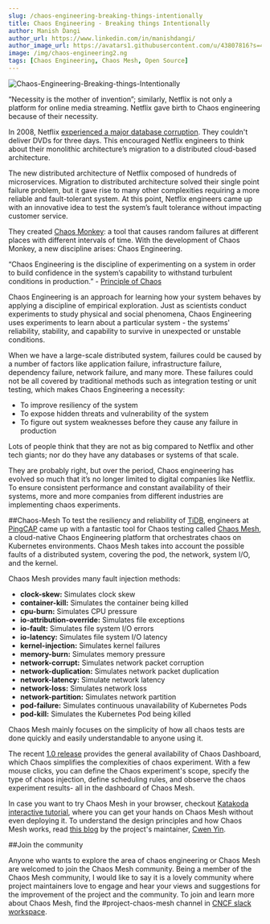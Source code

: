 ```yaml
---
slug: /chaos-engineering-breaking-things-intentionally
title: Chaos Engineering - Breaking things Intentionally 
author: Manish Dangi
author_url: https://www.linkedin.com/in/manishdangi/
author_image_url: https://avatars1.githubusercontent.com/u/43807816?s=400
image: /img/chaos-engineering2.ng
tags: [Chaos Engineering, Chaos Mesh, Open Source]
---
```

![Chaos-Engineering-Breaking-things-Intentionally](/img/chaos-engineering2.png)

“Necessity is the mother of invention”; similarly, Netflix is not only a platform for online media streaming. Netflix gave birth to Chaos engineering because of their necessity.

<!--truncate-->

In 2008, Netflix [experienced a major database corruption](https://about.netflix.com/en/news/completing-the-netflix-cloud-migration). They couldn't deliver DVDs for three days. This encouraged Netflix engineers to think about their monolithic architecture’s migration to a distributed cloud-based architecture.

The new distributed architecture of Netflix composed of hundreds of microservices. Migration to distributed architecture solved their single point failure problem, but it gave rise to many other complexities requiring a more reliable and fault-tolerant system. At this point, Netflix engineers came up with an innovative idea to test the system’s fault tolerance without impacting customer service.

They created [Chaos Monkey](https://github.com/Netflix/chaosmonkey): a tool that causes random failures at different places with different intervals of time. With the development of Chaos Monkey, a new discipline arises: Chaos Engineering.

“Chaos Engineering is the discipline of experimenting on a system in order to build confidence in the system’s capability to withstand turbulent conditions in production.” - [Principle of Chaos](https://principlesofchaos.org/)

Chaos Engineering is an approach for learning how your system behaves by applying a discipline of empirical exploration. Just as scientists conduct experiments to study physical and social phenomena, Chaos Engineering uses experiments to learn about a particular system -  the systems' reliability, stability, and capability to survive in unexpected or unstable conditions.

When we have a large-scale distributed system, failures could be caused by a number of factors like application failure, infrastructure failure, dependency failure, network failure, and many more. These failures could not be all covered by traditional methods such as integration testing or unit testing, which makes Chaos Engineering a necessity:

- To improve  resiliency of the system
- To  expose hidden threats and vulnerability of the system
- To figure out system weaknesses before they cause any failure in production 

Lots of people think that they are not as big compared to Netflix and other tech giants; nor do they have any  databases or systems of that scale.

They are probably right, but over the period, Chaos engineering has evolved so much that it’s no longer limited to digital companies like Netflix. To ensure consistent performance and constant availability of their systems, more and more companies from different industries are implementing chaos experiments. 

##Chaos-Mesh
To test the resiliency and reliability of [TiDB](https://pingcap.com/products/tidb), engineers at [PingCAP](https://pingcap.com/) came up with a fantastic tool for Chaos testing called [Chaos Mesh](https://chaos-mesh.org/), a cloud-native Chaos Engineering platform that orchestrates chaos on Kubernetes environments. 
Chaos Mesh takes into account the possible faults of a distributed system,   covering the pod, the network, system I/O, and the kernel. 

Chaos Mesh provides many fault injection methods:

- **clock-skew:** Simulates clock skew
- **container-kill:** Simulates the container being killed
- **cpu-burn:** Simulates CPU pressure
- **io-attribution-override:** Simulates file exceptions
- **io-fault:** Simulates file system I/O errors
- **io-latency:** Simulates file system I/O latency
- **kernel-injection:** Simulates kernel failures
- **memory-burn:** Simulates memory pressure
- **network-corrupt:** Simulates network packet corruption
- **network-duplication:** Simulates network packet duplication
- **network-latency:** Simulate network latency
- **network-loss:** Simulates network loss
- **network-partition:** Simulates network partition
- **pod-failure:** Simulates continuous unavailability of Kubernetes Pods
- **pod-kill:** Simulates the Kubernetes Pod being killed

Chaos Mesh mainly focuses on the simplicity of how all chaos tests are done quickly and easily understandable to anyone using it.

The recent [1.0 release](https://chaos-mesh.org/blog/chaos-mesh-1.0-chaos-engineering-on-kubernetes-made-easier/) provides the general availability of Chaos Dashboard, which  Chaos simplifies the complexities of chaos experiment. With a few mouse clicks, you can define the Chaos experiment's scope, specify the type of chaos injection, define scheduling rules, and observe the chaos experiment results- all in the dashboard of Chaos Mesh.

In case you want to try Chaos Mesh in your browser, checkout [Katakoda interactive tutorial](https://chaos-mesh.org/interactiveTutorial/), where you can get your hands on  Chaos Mesh without even deploying it. To understand the design principles and how Chaos Mesh works, read [this blog](https://chaos-mesh.org/blog/chaos_mesh_your_chaos_engineering_solution) by the project's maintainer, [Cwen Yin](https://www.linkedin.com/in/cwen-yin-81985318b/).

##Join the community 

Anyone who wants to explore the area of chaos engineering or Chaos Mesh are welcomed  to join the Chaos Mesh community. Being a member of the Chaos Mesh community, I would like to say it is a lovely community where project maintainers love to engage and hear your views and suggestions for the improvement of the project and the community. 
To join and learn more about Chaos Mesh, find the #project-chaos-mesh channel in [CNCF slack workspace](https://slack.cncf.io/).

